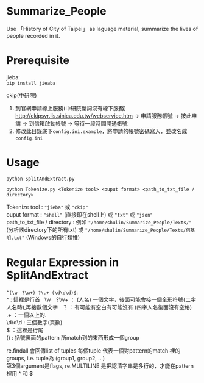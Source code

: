 # Summarize_People
Use 「History of City of Taipei」 as laguage material, summarize the lives of people recorded in it. 
  
# Prerequisite
jieba:  
`pip install jieaba`
  
ckip(中研院)  
1. 到官網申請線上服務(中研院斷詞沒有線下服務)
http://ckipsvr.iis.sinica.edu.tw/webservice.htm → 申請服務帳號 → 按此申請 → 到信箱啟動帳號 → 等待一段時間開通帳號  
2. 修改此目錄底下`config.ini.example`，將申請的帳號密碼寫入，並改名成`config.ini`  

# Usage
`python SplitAndExtract.py`  
  
`python Tokenize.py <Tokenize tool> <ouput format> <path_to_txt_file / directory>`  
  
Tokenize tool : `"jieba"` 或 `"ckip"`  
ouput format : `"shell"` (直接印在shell上) 或 `"txt"` 或 `"json"`  
path_to_txt_file / directory : 例如 `"/home/shulin/Summarize_People/Texts/"`(分析該directory下的所有txt) 或 `"/home/shulin/Summarize_People/Texts/何基明.txt"` (Windows的自行類推)  
  
# Regular Expression in SplitAndExtract
`^(\w　?\w+) ?\.+ (\d\d\d)$`:  
^ : 這裡是行首  
\w　?\w+ ： (人名) 一個文字，後面可能會接一個全形符號(二字人名時),再接數個文字  
 ？ ：有可能有空白有可能沒有 (四字人名後面沒有空格)  
\.+ ：一個以上的.  
\d\d\d : 三個數字(頁數)  
$ ：這裡是行尾  
() : 括號裏面的pattern 所match到的東西形成一個group  
  
re.findall 會回傳list of tuples
每個tuple 代表一個對pattern的match 裡的groups, i.e. tuple為 (group1, group2, ...)  
第3個argument是flags, re.MULTILINE 是把認清字串是多行的，才能在pattern裡用 ^ 和 $
